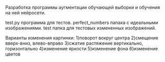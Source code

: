 Разработка программы аугментации обучающей выборки и обучения на ней нейросети.

test.py программа для тестов. perfect_numbers папака с идеальными изображениями. test папка для тестовых измененных изображений.

Варианты изменения картинки:
1)поворот вокруг центра
2)смещение вверх-вниз, влево-вправо
3)сжатие растяжение вертикально, горизонтально
4)изменение яркости
5)изменение фона
6)изменение цветов
